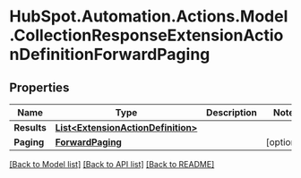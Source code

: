 # HubSpot.Automation.Actions.Model.CollectionResponseExtensionActionDefinitionForwardPaging

## Properties

Name | Type | Description | Notes
------------ | ------------- | ------------- | -------------
**Results** | [**List&lt;ExtensionActionDefinition&gt;**](ExtensionActionDefinition.md) |  | 
**Paging** | [**ForwardPaging**](ForwardPaging.md) |  | [optional] 

[[Back to Model list]](../README.md#documentation-for-models) [[Back to API list]](../README.md#documentation-for-api-endpoints) [[Back to README]](../README.md)

